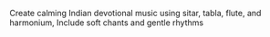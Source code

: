 Create calming Indian devotional music using sitar,  tabla,  flute,  and harmonium,  Include soft chants and gentle rhythms 